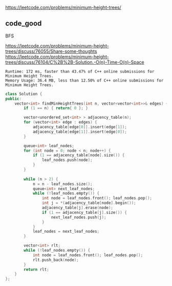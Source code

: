 
https://leetcode.com/problems/minimum-height-trees/  

## code_good
BFS 

https://leetcode.com/problems/minimum-height-trees/discuss/76055/Share-some-thoughts  
https://leetcode.com/problems/minimum-height-trees/discuss/76104/C%2B%2B-Solution.-O(n)-Time-O(n)-Space  

```
Runtime: 172 ms, faster than 43.47% of C++ online submissions for Minimum Height Trees.
Memory Usage: 36.4 MB, less than 12.50% of C++ online submissions for Minimum Height Trees.
```

```cpp
class Solution {
public:
    vector<int> findMinHeightTrees(int n, vector<vector<int>>& edges) {        
        if (1 == n) { return{ 0 }; }

        vector<unordered_set<int> > adjacency_table(n);
        for (vector<int> edge : edges) {
            adjacency_table[edge[0]].insert(edge[1]);
            adjacency_table[edge[1]].insert(edge[0]);
        }

        queue<int> leaf_nodes;
        for (int node = 0; node < n; node++) {
            if (1 == adjacency_table[node].size()) {
                leaf_nodes.push(node);
            }
        }
         
        while (n > 2) {
            n = n - leaf_nodes.size();
            queue<int> next_leaf_nodes;
            while (!leaf_nodes.empty()) {
                int node = leaf_nodes.front(); leaf_nodes.pop();
                int j = *(adjacency_table[node].begin());
                adjacency_table[j].erase(node);
                if (1 == adjacency_table[j].size()) {
                    next_leaf_nodes.push(j);
                }
            }
            leaf_nodes = next_leaf_nodes;
        }

        vector<int> rlt;
        while (!leaf_nodes.empty()) {
            int node = leaf_nodes.front(); leaf_nodes.pop();
            rlt.push_back(node);
        }
        return rlt;
    }
};
```
